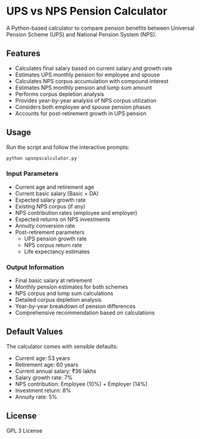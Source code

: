# UPS vs NPS Pension Calculator

A Python-based calculator to compare pension benefits between Universal Pension Scheme (UPS) and National Pension System (NPS).

## Features

- Calculates final salary based on current salary and growth rate
- Estimates UPS monthly pension for employee and spouse
- Calculates NPS corpus accumulation with compound interest
- Estimates NPS monthly pension and lump sum amount
- Performs corpus depletion analysis
- Provides year-by-year analysis of NPS corpus utilization
- Considers both employee and spouse pension phases
- Accounts for post-retirement growth in UPS pension

## Usage

Run the script and follow the interactive prompts:

```bash
python upsnpscalculator.py
```

### Input Parameters

- Current age and retirement age
- Current basic salary (Basic + DA)
- Expected salary growth rate
- Existing NPS corpus (if any)
- NPS contribution rates (employee and employer)
- Expected returns on NPS investments
- Annuity conversion rate
- Post-retirement parameters
  - UPS pension growth rate
  - NPS corpus return rate
  - Life expectancy estimates

### Output Information

- Final basic salary at retirement
- Monthly pension estimates for both schemes
- NPS corpus and lump sum calculations
- Detailed corpus depletion analysis
- Year-by-year breakdown of pension differences
- Comprehensive recommendation based on calculations

## Default Values

The calculator comes with sensible defaults:
- Current age: 53 years
- Retirement age: 60 years
- Current annual salary: ₹36 lakhs
- Salary growth rate: 7%
- NPS contribution: Employee (10%) + Employer (14%)
- Investment return: 8%
- Annuity rate: 5%

## License

GPL 3 License
